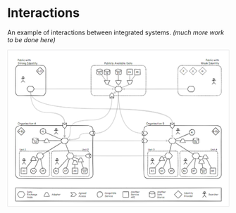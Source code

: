 # Interactions

An example of interactions between integrated systems. 
*(much more work to be done here)*

![Interactions](./images/interactions-map.png)